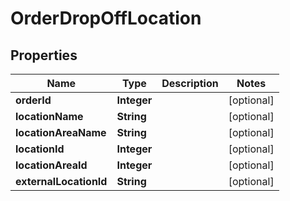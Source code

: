 
# OrderDropOffLocation

## Properties
Name | Type | Description | Notes
------------ | ------------- | ------------- | -------------
**orderId** | **Integer** |  |  [optional]
**locationName** | **String** |  |  [optional]
**locationAreaName** | **String** |  |  [optional]
**locationId** | **Integer** |  |  [optional]
**locationAreaId** | **Integer** |  |  [optional]
**externalLocationId** | **String** |  |  [optional]




